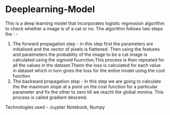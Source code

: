 # Deeplearning-Model
This is a deep learning model that incorporates logisitc regression algorithm to check whether a image is of a cat or no. The algorithm follows two steps the : -
1. The forward propagation step - in this step first the parameters are initialised and the vector of pixels is flattened. Then using the features and paratmeters the probablity of the image to be a cat image is calculated using the sigmoid fuunction.This process is then repeated for all the values in the dataset.Thenn the loss is calculated for each value in dataset which in turn gives the loss for the entire model using the cost function
2. The backward propagation step - In this step we are going to calculate the the maximum slope at a point on the cost function for a particular parameter and fix the other to zero till we reacht the global minima. This process is called gradient descend.

Technologies used - Juypter Notebook, Numpy
